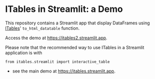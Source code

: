 # ITables in Streamlit: a Demo

This repository contains a Streamlit app that display DataFrames using [ITables](https://mwouts.github.io/itables)' `to_html_datatable` function.

Access the demo at https://itables2.streamlit.app.

Please note that the recommended way to use ITables in a Streamlit application is with
```
from itables.streamlit import interactive_table
```
- see the main demo at https://itables.streamlit.app.
